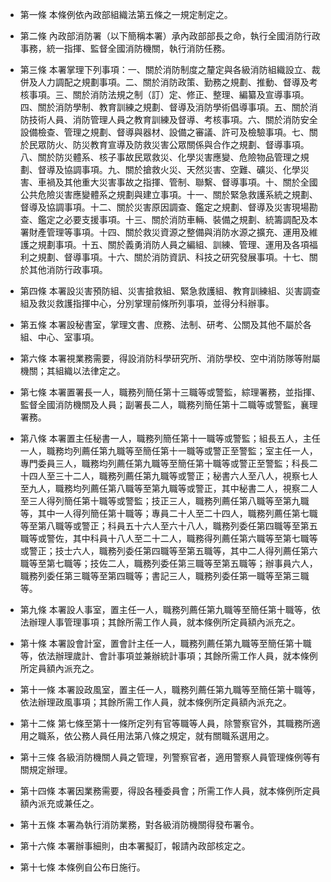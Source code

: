 * 第一條 本條例依內政部組織法第五條之一規定制定之。

* 第二條 內政部消防署（以下簡稱本署）承內政部部長之命，執行全國消防行政事務，統一指揮、監督全國消防機關，執行消防任務。

* 第三條 本署掌理下列事項：一、關於消防制度之釐定與各級消防組織設立、裁併及人力調配之規劃事項。二、關於消防政策、勤務之規劃、推動、督導及考核事項。三、關於消防法規之制（訂）定、修正、整理、編纂及宣導事項。四、關於消防學制、教育訓練之規劃、督導及消防學術倡導事項。五、關於消防技術人員、消防管理人員之教育訓練及督導、考核事項。六、關於消防安全設備檢查、管理之規劃、督導與器材、設備之審議、許可及檢驗事項。七、關於民眾防火、防災教育宣導及防救災害公眾關係與合作之規劃、督導事項。八、關於防災體系、核子事故民眾救災、化學災害應變、危險物品管理之規劃、督導及協調事項。九、關於搶救火災、天然災害、空難、礦災、化學災害、車禍及其他重大災害事故之指揮、管制、聯繫、督導事項。十、關於全國公共危險災害應變體系之規劃與建立事項。十一、關於緊急救護系統之規劃、督導及協調事項。十二、關於災害原因調查、鑑定之規劃、督導及災害現場勘查、鑑定之必要支援事項。十三、關於消防車輛、裝備之規劃、統籌調配及本署財產管理等事項。十四、關於救災資源之整備與消防水源之擴充、運用及維護之規劃事項。十五、關於義勇消防人員之編組、訓練、管理、運用及各項福利之規劃、督導事項。十六、關於消防資訊、科技之研究發展事項。十七、關於其他消防行政事項。

* 第四條 本署設災害預防組、災害搶救組、緊急救護組、教育訓練組、災害調查組及救災救護指揮中心，分別掌理前條所列事項，並得分科辦事。

* 第五條 本署設秘書室，掌理文書、庶務、法制、研考、公關及其他不屬於各組、中心、室事項。

* 第六條 本署視業務需要，得設消防科學研究所、消防學校、空中消防隊等附屬機關；其組織以法律定之。

* 第七條 本署置署長一人，職務列簡任第十三職等或警監，綜理署務，並指揮、監督全國消防機關及人員；副署長二人，職務列簡任第十二職等或警監，襄理署務。

* 第八條 本署置主任秘書一人，職務列簡任第十一職等或警監；組長五人，主任一人，職務均列薦任第九職等至簡任第十一職等或警正至警監；室主任一人，專門委員三人，職務均列薦任第九職等至簡任第十職等或警正至警監；科長二十四人至三十二人，職務列薦任第九職等或警正；秘書六人至八人，視察七人至九人，職務均列薦任第八職等至第九職等或警正，其中秘書二人，視察二人至三人得列簡任第十職等或警監；技正三人，職務列薦任第八職等至第九職等，其中一人得列簡任第十職等；專員二十人至二十四人，職務列薦任第七職等至第八職等或警正；科員五十六人至六十八人，職務列委任第四職等至第五職等或警佐，其中科員十八人至二十二人，職務得列薦任第六職等至第七職等或警正；技士六人，職務列委任第四職等至第五職等，其中二人得列薦任第六職等至第七職等；技佐二人，職務列委任第三職等至第五職等；辦事員六人，職務列委任第三職等至第四職等；書記三人，職務列委任第一職等至第三職等。

* 第九條 本署設人事室，置主任一人，職務列薦任第九職等至簡任第十職等，依法辦理人事管理事項；其餘所需工作人員，就本條例所定員額內派充之。

* 第十條 本署設會計室，置會計主任一人，職務列薦任第九職等至簡任第十職等，依法辦理歲計、會計事項並兼辦統計事項；其餘所需工作人員，就本條例所定員額內派充之。

* 第十一條 本署設政風室，置主任一人，職務列薦任第九職等至簡任第十職等，依法辦理政風事項；其餘所需工作人員，就本條例所定員額內派充之。

* 第十二條 第七條至第十一條所定列有官等職等人員，除警察官外，其職務所適用之職系，依公務人員任用法第八條之規定，就有關職系選用之。

* 第十三條 各級消防機關人員之管理，列警察官者，適用警察人員管理條例等有關規定辦理。

* 第十四條 本署因業務需要，得設各種委員會；所需工作人員，就本條例所定員額內派充或兼任之。

* 第十五條 本署為執行消防業務，對各級消防機關得發布署令。

* 第十六條 本署辦事細則，由本署擬訂，報請內政部核定之。

* 第十七條 本條例自公布日施行。

